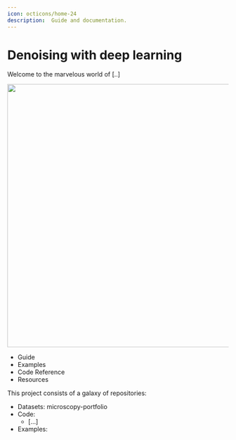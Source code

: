 ```yaml
---
icon: octicons/home-24
description:  Guide and documentation.
---
```


# Denoising with deep learning

Welcome to the marvelous world of [..]

<img src="https://github.com/wilhelmer/mkdocs-multirepo/blob/master/demo.png" width="600px" >

- Guide
- Examples
- Code Reference
- Resources

This project consists of a galaxy of repositories:

- Datasets: microscopy-portfolio
- Code:
    - [...]
- Examples:

